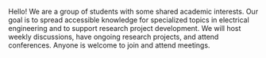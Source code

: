 Hello!  We are a group of students with some shared academic interests. Our goal is to spread accessible knowledge for specialized topics in electrical engineering and to support research project development. We will host weekly discussions, have ongoing research projects, and attend conferences.
Anyone is welcome to join and attend meetings.
